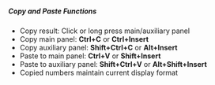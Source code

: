 ##### Copy and Paste Functions

- Copy result: Click or long press main/auxiliary panel
- Copy main panel: **Ctrl+C** or **Ctrl+Insert**
- Copy auxiliary panel: **Shift+Ctrl+C** or **Alt+Insert**
- Paste to main panel: **Ctrl+V** or **Shift+Insert**
- Paste to auxiliary panel: **Shift+Ctrl+V** or **Alt+Shift+Insert**
- Copied numbers maintain current display format
